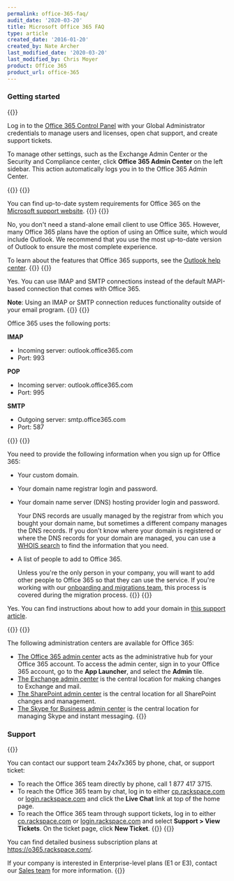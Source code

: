 ```yaml
---
permalink: office-365-faq/
audit_date: '2020-03-20'
title: Microsoft Office 365 FAQ
type: article
created_date: '2016-01-20'
created_by: Nate Archer
last_modified_date: '2020-03-20'
last_modified_by: Chris Moyer
product: Office 365
product_url: office-365
---
```


### Getting started

{{<accordion title="Where do I access my Office 365 account?" col="in" href="accordion1">}}

Log in to the [Office 365 Control Panel](https://office365.cp.rackspace.com)
with your Global Administrator credentials to manage users and licenses, open
chat support, and create support tickets.

To manage other settings, such as the Exchange Admin Center or the Security and
Compliance center, click **Office 365 Admin Center** on the left sidebar.
This action automatically logs you in to the Office 365 Admin Center.

{{</accordion>}}
{{<accordion title="What are the system requirements to run Office 365?" col="in" href="accordion2">}}

You can find up-to-date system requirements for Office 365 on the
[Microsoft support
website](https://products.office.com/en-US/office-system-requirements/#Office365forBEG).
{{</accordion>}}
{{<accordion title="Do I need to have an installed email client to use Office 365?" col="in" href="accordion3">}}

No, you don't need a stand-alone email client to use Office 365. However, many
Office 365 plans have the option of using an Office suite, which would
include Outlook. We recommend that you use the most up-to-date version
of Outlook to ensure the most complete experience.

To learn about the features that Office 365 supports, see the [Outlook help
center](https://support.office.com/en-us/outlook).
{{</accordion>}}
{{<accordion title="Does Office 365 support IMAP, POP, and SMTP connections?" col="in" href="accordion4">}}

Yes. You can use IMAP and SMTP connections instead of the default MAPI-based
connection that comes with Office 365.

**Note**: Using an IMAP or SMTP connection reduces functionality outside of
your email program.
{{</accordion>}}
{{<accordion title="What ports does Office 365 use for IMAP, POP, and SMTP connections?" col="in" href="accordion5">}}

Office 365 uses the following ports:

**IMAP**

- Incoming server: outlook.office365.com
- Port: 993

**POP**

- Incoming server: outlook.office365.com
- Port: 995

**SMTP**

- Outgoing server: smtp.office365.com
- Port: 587

{{</accordion>}}
{{<accordion title="What information do I need to provide to get started?" col="in" href="accordion6">}}

You need to provide the following information when you sign up for Office
365:

-   Your custom domain.
-   Your domain name registrar login and password.
-   Your domain name server (DNS) hosting provider login and password.

     Your DNS records are usually managed by the registrar from which you
     bought your domain name, but sometimes a different company manages the
     DNS records. If you don't know where your domain is registered or where
     the DNS records for your domain are managed, you
     can use a [WHOIS
     search](https://support.office.com/en-us/article/Find-your-domain-registrar-or-DNS-hosting-provider-b5b633ba-1e56-4a98-8ff5-2acaac63a5c8?ui=en-US&rs=en-US&ad=US)
    to find the information that you need.
-   A list of people to add to Office 365.

     Unless you're the only person in your company, you will want to add
     other people to Office 365 so that they can use the service. If you're
     working with our [onboarding and migrations
     team](https://www.rackspace.com/en-us/migration), this process is
     covered during the migration process.
{{</accordion>}}
{{<accordion title="Can I add my domain to Office 365?" col="in" href="accordion7">}}

Yes. You can find instructions about how to add your domain in [this support article](/support/how-to/add-a-domain-in-office-365/).

{{</accordion>}}
{{<accordion title="What administrative centers exist for Office 365?" col="in" href="accordion8">}}

The following administration centers are available for Office 365:

-   [The Office 365 admin
    center](https://support.office.com/en-za/article/About-the-Office-365-admin-center-58537702-d421-4d02-8141-e128e3703547?ui=en-US&rs=en-ZA&ad=ZA&fromAR=1)
    acts as the administrative hub for your Office 365 account. To
    access the admin center, sign in to your Office 365 account, go to
    the **App Launcher**, and select the **Admin** tile.
-   [The Exchange admin
    center](https://docs.microsoft.com/en-us/exchange/exchange-admin-center)
    is the central location for making changes to Exchange and mail.
-   [The SharePoint admin
    center](https://support.office.com/en-my/article/Find-content-about-the-SharePoint-Online-admin-center-887d34fd-7c6b-4323-9e1a-4b479f2aa277?ui=en-US&rs=en-MY&ad=MY)
    is the central location for all SharePoint changes and management.
-   [The Skype for Business admin
    center](https://support.office.com/en-NZ/article/Skype-for-Business-Online-admin-center-289cca0b-5751-4454-ae35-1efe65950f05?ui=en-US&rs=en-NZ&ad=NZ&fromAR=1)
    is the central location for managing Skype and instant messaging.
{{</accordion>}}

### Support

{{<accordion title="How do I contact support?" col="in" href="accordion9">}}

You can contact our support team 24x7x365 by phone, chat, or
support ticket:

-   To reach the Office 365 team directly by phone, call 1 877 417 3715.
-   To reach the Office 365 team by chat, log in to either
    [cp.rackspace.com](https://cp.rackspace.com) or
    [login.rackspace.com](https://login.rackspace.com) and click the **Live
    Chat** link at top of the home page.
-   To reach the Office 365 team through support tickets, log in to
    either [cp.rackspace.com](https://cp.rackspace.com) or
    [login.rackspace.com](https://login.rackspace.com) and select
    **Support > View Tickets**. On the ticket page, click **New
    Ticket**.
{{</accordion>}}
{{<accordion title="What subscription plans can I purchase from Rackspace for Office 365?" col="in" href="accordion10">}}

You can find detailed business subscription plans
at <https://o365.rackspace.com/>.

If your company is interested in Enterprise-level plans (E1 or E3),
contact our [Sales team](https://www.rackspace.com/why-rackspace) for
more information.
{{</accordion>}}
